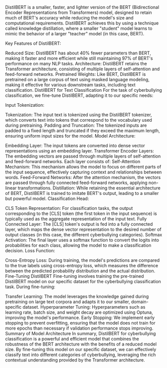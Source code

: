 DistilBERT is a smaller, faster, and lighter version of the BERT (Bidirectional Encoder Representations from Transformers) model, designed to retain much of BERT's accuracy while reducing the model's size and computational requirements. DistilBERT achieves this by using a technique called knowledge distillation, where a smaller "student" model learns to mimic the behavior of a larger "teacher" model (in this case, BERT).

Key Features of DistilBERT:

Reduced Size: DistilBERT has about 40% fewer parameters than BERT, making it faster and more efficient while still maintaining 97% of BERT's performance on many NLP tasks.
Architecture: DistilBERT retains the Transformer architecture, consisting of multiple layers of self-attention and feed-forward networks.
Pretrained Weights: Like BERT, DistilBERT is pretrained on a large corpus of text using masked language modeling, making it effective for various downstream tasks, including text classification.
DistilBERT for Text Classification
For the task of cyberbullying classification, we fine-tune DistilBERT, adapting it to our specific needs:

Input Tokenization:

Tokenization: The input text is tokenized using the DistilBERT tokenizer, which converts text into tokens that correspond to the vocabulary used during pretraining.
Padding and Truncation: The tokenized inputs are padded to a fixed length and truncated if they exceed the maximum length, ensuring uniform input sizes for the model.
Model Architecture:

Embedding Layer: The input tokens are converted into dense vector representations using an embedding layer.
Transformer Encoder Layers: The embedding vectors are passed through multiple layers of self-attention and feed-forward networks. Each layer consists of:
Self-Attention Mechanism: This mechanism allows the model to focus on different parts of the input sequence, effectively capturing context and relationships between words.
Feed-Forward Networks: After the attention mechanism, the vectors are passed through fully connected feed-forward networks, applying non-linear transformations.
Distillation: While retaining the essential architecture of BERT, DistilBERT is trained to imitate BERT's output, leading to a smaller but powerful model.
Classification Head:

CLS Token Representation: For classification tasks, the output corresponding to the [CLS] token (the first token in the input sequence) is typically used as the aggregate representation of the input text.
Fully Connected Layer: The [CLS] token's output is fed into a fully connected layer, which maps the dense vector representation to the desired number of output classes (in this case, the different cyberbullying categories).
Softmax Activation: The final layer uses a softmax function to convert the logits into probabilities for each class, allowing the model to make a classification decision.
Loss Function:

Cross-Entropy Loss: During training, the model's predictions are compared to the true labels using cross-entropy loss, which measures the difference between the predicted probability distribution and the actual distribution.
Fine-Tuning DistilBERT
Fine-tuning involves training the pre-trained DistilBERT model on our specific dataset for the cyberbullying classification task. During fine-tuning:

Transfer Learning: The model leverages the knowledge gained during pretraining on large text corpora and adapts it to our smaller, domain-specific dataset.
Hyperparameter Tuning: Hyperparameters such as learning rate, batch size, and weight decay are optimized using Optuna, improving the model's performance.
Early Stopping: We implement early stopping to prevent overfitting, ensuring that the model does not train for more epochs than necessary if validation performance stops improving.
Summary of Model Architecture
In summary, DistilBERT for cyberbullying classification is a powerful and efficient model that combines the robustness of the BERT architecture with the benefits of a reduced model size. By fine-tuning this model on our specific dataset, we can effectively classify text into different categories of cyberbullying, leveraging the rich contextual understanding provided by the Transformer architecture.
